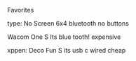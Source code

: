 Favorites

type:
  No Screen
  6x4
  bluetooth
  no buttons

Wacom One S
  Its blue tooth!
  expensive

xppen:
Deco Fun S
  its usb c wired
  cheap
